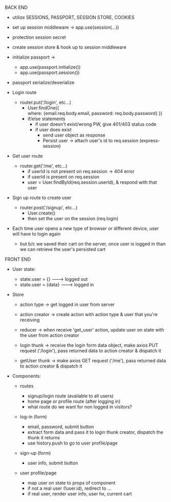 BACK END

* utilize SESSIONS, PASSPORT, SESSION STORE, COOKIES

* set up session middleware -> app.use(session(...))
* protection session secret
* create session store & hook up to session middleware

* initialize passport ->
  * app.use(passport.initialize())
  * app.use(passport.session())
* passport serialize/deserialize

* Login route

  * router.put('/login', etc...)
    * User.findOne({  
       where: {email.req.body.email, password: req.body.password}
      })
    * if/else statements
      * if user doesn't exist/wrong PW, give 401/403 status code
      * if user does exist
        * send user object as response
        * Persist user -> attach user's id to req.session (express-session)

* Get user route

  * router.get('/me', etc...)
    * if userId is not present on req.session -> 404 error
    * if userId is present on req.session
    * user = User.findById(req.session.userId), & respond with that user

* Sign up route to create user

  * router.post('/signup', etc...)
    * User.create()
    * then set the user on the session (req.login)

* Each time user opens a new type of browser or different device, user will have to login again
  * but b/c we saved their cart on the server, once user is logged in than we can retrieve the user's persisted cart

FRONT END

* User state:

  * state.user = {} ---> logged out
  * state.user = {data} ---> logged in

* Store

  * action type -> get logged in user from server
  * action creator -> create action with action type & user that you're receiving

  * reducer -> when receive 'get_user' action, update user on state with the user from action creator

  * login thunk -> receive the login form data object, make axios PUT request ('/login'), pass returned data to action creator & dispatch it
  * getUser thunk -> make axios GET request ('/me'), pass returned data to action creator & dispatch it

* Components:

  * routes

    * signup/login route (available to all users)
    * home page or profile route (after logging in)
    * what route do we want for non logged in visitors?

  * log-in (form)

    * email, password, submit button
    * extract form data and pass it to login thunk creator, dispatch the thunk it returns
    * use history.push to go to user profile/page

  * sign-up (form)

    * user info, submit button

  * user profile/page

    * map user on state to props of component
    * if not a real user (!user.id), redirect to ...
    * if real user, render user info, user hx, current cart
